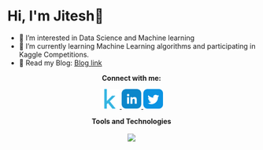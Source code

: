 # Hi, I'm Jitesh👋

- 👀 I’m interested in Data Science and Machine learning
- 🌱 I’m currently learning Machine Learning algorithms and participating in Kaggle Competitions. 
- 📑 Read my Blog: [Blog link](https://jitesh117.github.io/)

<p align="center"><b>Connect with me:</b></p>
<p align="center"> <a href="https://www.kaggle.com/jiteshkumarsahoo" target="_blank"> <img src="icons/kaggle.svg" alt="Kaggle" width="40" height="40" /> </a> <a href="https://www.linkedin.com/in/jitesh117" target="_blank"> <img src="icons/linkedin.svg" alt="LinkedIn" width="40" height="40" /> </a> <a href="https://twitter.com/Jitesh_117" target="_blank"> <img src="icons/twitter.svg" alt="Twitter" width="40" height="40" /> </a> </p>
   
<p align="center">
 <b>Tools and Technologies</b>
 <br>
 <br>
    <a href="https://skillicons.dev">
      <img src="https://skillicons.dev/icons?i=js,html,css,flutter,dart,figma,firebase,md,python,sklearn,linux,ubuntu,bash,c,cpp,vscode,vim,neovim,flask,git,github,&perline=7" />
    </a>
</p>
